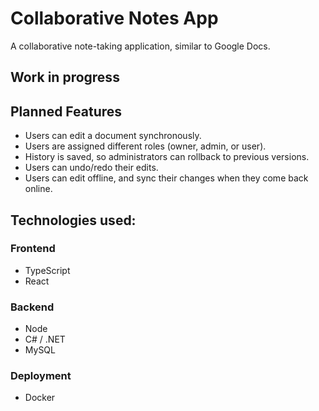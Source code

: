 # Collaborative Notes App

A collaborative note-taking application, similar to Google Docs.

## Work in progress

## Planned Features

- Users can edit a document synchronously.
- Users are assigned different roles (owner, admin, or user).
- History is saved, so administrators can rollback to previous versions.
- Users can undo/redo their edits.
- Users can edit offline, and sync their changes when they come back online.

## Technologies used:

### Frontend

- TypeScript
- React

### Backend

- Node
- C# / .NET
- MySQL

### Deployment

- Docker
